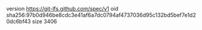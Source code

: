 version https://git-lfs.github.com/spec/v1
oid sha256:97b0d946be8cdc3e41af6a7dc0794af4737036d95c132bd5bef7e1d20dc6bf43
size 3406
